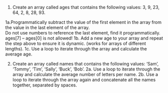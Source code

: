 1.  Create an array called ages that contains the following values: 3, 9, 23, 64, 2, 8, 28, 93.

1a.Programmatically subtract the value of the first element in the array from the value in the last element of the array.   
Do not use numbers to reference the last element, find it programmatically.
ages[7] – ages[0] is not allowed!
1b. Add a new age to your array and repeat the step above to ensure it is dynamic. (works for arrays of different lengths).
1c. Use a loop to iterate through the array and calculate the average age. 

2.  Create an array called names that contains the following values: ‘Sam’, ‘Tommy’, ‘Tim’, ‘Sally’, ‘Buck’, ‘Bob’.
2a. Use a loop to iterate through the array and calculate the average number of letters per name. 
2b. Use a loop to iterate through the array again and concatenate all the names together, separated by spaces. 